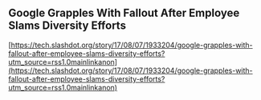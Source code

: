 ## Google Grapples With Fallout After Employee Slams Diversity Efforts
  
  [https://tech.slashdot.org/story/17/08/07/1933204/google-grapples-with-fallout-after-employee-slams-diversity-efforts?utm_source=rss1.0mainlinkanon](https://tech.slashdot.org/story/17/08/07/1933204/google-grapples-with-fallout-after-employee-slams-diversity-efforts?utm_source=rss1.0mainlinkanon)